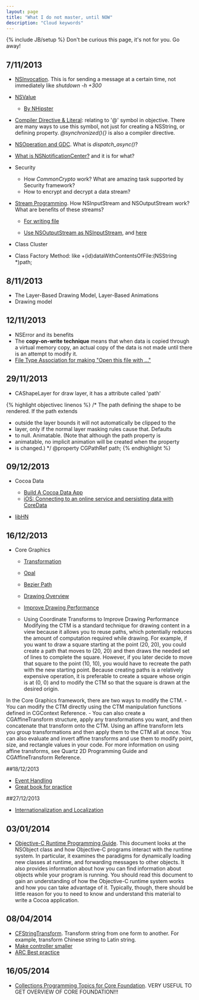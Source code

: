 ```yaml
---
layout: page
title: "What I do not master, until NOW"
description: "Cloud keywords"
---
```

{% include JB/setup %}
Don't be curious this page, it's not for you. Go away!

## 7/11/2013
- [NSInvocation](https://developer.apple.com/library/mac/documentation/cocoa/conceptual/distrobjects/Tasks/invocations.html). This is for sending a message at a certain time, not immediately like _shutdown -h +300_

- [NSValue](https://developer.apple.com/library/mac/documentation/cocoa/Conceptual/NumbersandValues/Articles/Values.html#//apple\_ref/doc/uid/20000174-BAJJHDEG)
	
	- [By NHipster](http://nshipster.com/nsvalue/)

- [Compiler Directive & Literal](http://nshipster.com/at-compiler-directives/): relating to '@' symbol in objective. There are many ways to use this symbol, not just for creating a NSString, or defining property.
_@synchronized(){}_ is also a compiler directive.

- [NSOperation and GDC](http://www.raywenderlich.com/19788/how-to-use-nsoperations-and-nsoperationqueues). What is _dispatch\_async()_?

- [What is NSNotificationCenter?](https://developer.apple.com/library/ios/documentation/Cocoa/Reference/Foundation/Classes/NSNotificationCenter\_Class/NSNotificationCenter\_Class.pdf) and it is for what?

- Security

	- How _CommonCrypto_ work? What are amazing task supported by Security framework?
	- How to encrypt and decrypt a data stream?

- [Stream Programming](https://developer.apple.com/library/ios/documentation/cocoa/Conceptual/Streams/Articles/CocoaStreamsOverview.html). How NSInputStream and NSOutputStream work? What are benefits of these streams?

	- [For writing file](https://developer.apple.com/library/ios/documentation/FileManagement/Conceptual/FileSystemProgrammingGuide/TechniquesforReadingandWritingCustomFiles/TechniquesforReadingandWritingCustomFiles.html#//apple\_ref/doc/uid/TP40010672-CH5-SW3)

	- [Use NSOutputStream as NSInputStream](http://stackoverflow.com/questions/3221030/buffering-nsoutputstream-used-as-nsinputstream), and [here](http://bjhomer.blogspot.co.uk/2011/04/subclassing-nsinputstream.html)

- Class Cluster
- Class Factory Method: like +(id)dataWithContentsOfFile:(NSString \*)path;

## 8/11/2013
- The Layer-Based Drawing Model, Layer-Based Animations
- Drawing model

## 12/11/2013
- NSError and its benefits
- The **copy-on-write technique** means that when data is copied through a virtual memory copy, an actual copy of the data is not made until there is an attempt to modify it.
- [File Type Association for making "Open this file with ..."](http://www.infragistics.com/community/blogs/stevez/archive/2013/03/04/associate-a-file-type-with-your-ios-application.aspx)


## 29/11/2013
- CAShapeLayer for draw layer, it has a attribute called 'path'

{% highlight objectivec linenos %}
/* The path defining the shape to be rendered. If the path extends
 * outside the layer bounds it will not automatically be clipped to the
 * layer, only if the normal layer masking rules cause that. Defaults
 * to null. Animatable. (Note that although the path property is
 * animatable, no implicit animation will be created when the property
 * is changed.) */
@property CGPathRef path;
{% endhighlight %}


## 09/12/2013
- Cocoa Data
	- [Build A Cocoa Data App](http://cocoadevcentral.com/articles/000085.php)
	- [iOS: Connecting to an online service and persisting data with CoreData](http://ios-blog.co.uk/tutorials/ios-connecting-to-an-online-service-and-persisting-data-with-coredata/)
	
- [libHN](http://ios-blog.co.uk/tutorials/libhn-cocoa-framework-for-adding-hackernews-to-your-iosmac-app/)

## 16/12/2013
- Core Graphics
	- [Transformation](https://developer.apple.com/library/mac/documentation/graphicsimaging/conceptual/drawingwithquartz2d/dq_affine/dq_affine.html)
	- [Opal](http://svn.gna.org/svn/gnustep/libs/opal/trunk/README)
	- [Bezier Path](https://developer.apple.com/library/ios/documentation/2ddrawing/conceptual/drawingprintingios/BezierPaths/BezierPaths.html)
	- [Drawing Overview](https://developer.apple.com/library/ios/documentation/2ddrawing/conceptual/drawingprintingios/graphicsdrawingoverview/graphicsdrawingoverview.html)
	- [Improve Drawing Performance](https://developer.apple.com/library/ios/documentation/2ddrawing/conceptual/drawingprintingios/DrawingTips/DrawingTips.html#//apple_ref/doc/uid/TP40010156-CH18-SW1)

	- Using Coordinate Transforms to Improve Drawing Performance
Modifying the CTM is a standard technique for drawing content in a view because it allows you to reuse paths, which potentially reduces the amount of computation required while drawing. For example, if you want to draw a square starting at the point (20, 20), you could create a path that moves to (20, 20) and then draws the needed set of lines to complete the square. However, if you later decide to move that square to the point (10, 10), you would have to recreate the path with the new starting point. Because creating paths is a relatively expensive operation, it is preferable to create a square whose origin is at (0, 0) and to modify the CTM so that the square is drawn at the desired origin.

In the Core Graphics framework, there are two ways to modify the CTM. 
	- You can modify the CTM directly using the CTM manipulation functions defined in CGContext Reference. 
	- You can also create a CGAffineTransform structure, apply any transformations you want, and then concatenate that transform onto the CTM. Using an affine transform lets you group transformations and then apply them to the CTM all at once. 
You can also evaluate and invert affine transforms and use them to modify point, size, and rectangle values in your code. For more information on using affine transforms, see Quartz 2D Programming Guide and CGAffineTransform Reference.


##18/12/2013
- [Event Handling](https://developer.apple.com/library/ios/documentation/EventHandling/Conceptual/EventHandlingiPhoneOS/GestureRecognizer_basics/GestureRecognizer_basics.html#//apple_ref/doc/uid/TP40009541-CH2-SW2)
- [Great book for practice](http://www.apeth.com/iOSBook/)

##27/12/2013
- [Internationalization and Localization](https://developer.apple.com/internationalization/)

## 03/01/2014
- [Objective-C Runtime Programming Guide](https://developer.apple.com/library/mac/documentation/Cocoa/Conceptual/ObjCRuntimeGuide/Introduction/Introduction.html#//apple_ref/doc/uid/TP40008048-CH1-SW1). This document looks at the NSObject class and how Objective-C programs interact with the runtime system. In particular, it examines the paradigms for dynamically loading new classes at runtime, and forwarding messages to other objects. It also provides information about how you can find information about objects while your program is running. You should read this document to gain an understanding of how the Objective-C runtime system works and how you can take advantage of it. Typically, though, there should be little reason for you to need to know and understand this material to write a Cocoa application.

## 08/04/2014
- [CFString​Transform](http://nshipster.com/cfstringtransform/). Transform string from one form to another. For example, transform Chinese string to Latin string.
- [Make controller smaller](http://inessential.com/2014/03/16/smaller_please)
- [ARC Best practice](http://amattn.com/p/arc_best_practices.html)

## 16/05/2014
- [Collections Programming Topics for Core Foundation](https://developer.apple.com/library/mac/documentation/CoreFoundation/Conceptual/CFCollections/CFCollections.html#//apple_ref/doc/uid/10000124-SW1). VERY USEFUL TO GET OVERVIEW OF CORE FOUNDATION!!!

